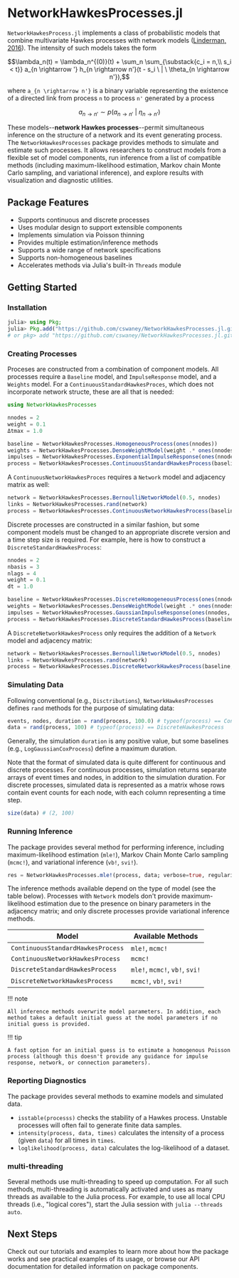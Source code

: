 # NetworkHawkesProcesses.jl
`NetworkHawkesProcess.jl` implements a class of probabilistic models that combine multivariate Hawkes processes with network models ([Linderman, 2016](https://dash.harvard.edu/handle/1/33493391)). The intensity of such models takes the form

```math
\lambda_n(t) = \lambda_n^{(0)}(t) + \sum_n \sum_{\substack{c_i = n,\\ s_i < t}} a_{n \rightarrow '} h_{n \rightarrow n'}(t - s_i \ | \ \theta_{n \rightarrow n'}),
```
where ``a_{n \rightarrow n'}`` is a binary variable representing the existence of a directed link from process ``n`` to process ``n'`` generated by a process

```math
a_{n \rightarrow n'} \sim p(a_{n \rightarrow n'} \ | \ \eta_{n \rightarrow n'})
```

These models--**network Hawkes processes**--permit simultaneous inference on the structure of a network and its event generating process. The `NetworkHawkesProcesses` package provides methods to simulate and estimate such processes. It allows researchers to construct models from a flexible set of model components, run inference from a list of compatible methods (including maximum-likelihood estimation, Markov chain Monte Carlo sampling, and variational inference), and explore results with visualization and diagnostic utilities.


## Package Features
- Supports continuous and discrete processes
- Uses modular design to support extensible components
- Implements simulation via Poisson thinning
- Provides multiple estimation/inference methods
- Supports a wide range of network specifications
- Supports non-homogeneous baselines
- Accelerates methods via Julia's built-in `Threads` module


## Getting Started

### Installation
```julia
julia> using Pkg;
julia> Pkg.add("https://github.com/cswaney/NetworkHawkesProcesses.jl.git")
# or pkg> add "https://github.com/cswaney/NetworkHawkesProcesses.jl.git"
```

### Creating Processes
Proceses are constructed from a combination of component models. All processes require a `Baseline` model, and `ImpulseResponse` model, and a `Weights` model. For a `ContinuousStandardHawkesProces`, which does not incorporate network structe, these are all that is needed:
```julia
using NetworkHawkesProcesses

nnodes = 2
weight = 0.1
Δtmax = 1.0

baseline = NetworkHawkesProcesses.HomogeneousProcess(ones(nnodes))
weights = NetworkHawkesProcesses.DenseWeightModel(weight .* ones(nnodes, nnodes))
impulses = NetworkHawkesProcesses.ExponentialImpulseResponse(ones(nnodes, nnodes))
process = NetworkHawkesProcesses.ContinuousStandardHawkesProcess(baseline, impulses, weights)
```

A `ContinuousNetworkHawkesProces` requires a `Network` model and adjacency matrix as well:
```julia
network = NetworkHawkesProcesses.BernoulliNetworkModel(0.5, nnodes)
links = NetworkHawkesProcesses.rand(network)
process = NetworkHawkesProcesses.ContinuousNetworkHawkesProcess(baseline, impulses, weights, links, network)
```

Discrete processes are constructed in a similar fashion, but some component models must be changed to an appropriate discrete version and a time step size is required. For example, here is how to construct a `DiscreteStandardHawkesProcess`:
```julia
nnodes = 2
nbasis = 3
nlags = 4
weight = 0.1
dt = 1.0

baseline = NetworkHawkesProcesses.DiscreteHomogeneousProcess(ones(nnodes), dt)
weights = NetworkHawkesProcesses.DenseWeightModel(weight .* ones(nnodes, nnodes))
impulses = NetworkHawkesProcesses.GaussianImpulseResponse(ones(nnodes, nnodes, nbasis) ./ nbasis, nlags, dt)
process = NetworkHawkesProcesses.DiscreteStandardHawkesProcess(baseline, impulses, weights, dt)
```

A `DiscreteNetworkHawkesProcess` only requires the addition of a `Network` model and adjacency matrix:
```julia
network = NetworkHawkesProcesses.BernoulliNetworkModel(0.5, nnodes)
links = NetworkHawkesProcesses.rand(network)
process = NetworkHawkesProcesses.DiscreteNetworkHawkesProcess(baseline, impulses, weights, links, network, dt)
```

### Simulating Data
Following conventional (e.g., `Disctributions`), `NetworkHawkesProcesses` defines `rand` methods for the purpose of simulating data:
```julia
events, nodes, duration = rand(process, 100.0) # typeof(process) == ContinuousHawkesProcess
data = rand(process, 100) # typeof(process) == DiscreteHawkesProcess
```

Generally, the simulation `duration` is any positive value, but some baselines (e.g., `LogGaussianCoxProcess`) define a maximum duration.

Note that the format of simulated data is quite different for continuous and discrete processes. For continuous processes, simulation returns separate arrays of event times and nodes, in addition to the simulation duration. For discrete processes, simulated data is represented as a matrix whose rows contain event counts for each node, with each column representing a time step.
```julia
size(data) # (2, 100)
```

### Running Inference
The package provides several method for performing inference, including maximum-likelihood estimation (`mle!`), Markov Chain Monte Carlo sampling (`mcmc!`), and variational inference (`vb!`, `svi!`).

```julia
res = NetworkHawkesProcesses.mle!(process, data; verbose=true, regularize=true) # maximum a posteriori
```

The inference methods available depend on the type of model (see the table below). Processes with `Network` models don't provide maximum-likelihood estimation due to the presence on binary parameters in the adjacency matrix; and only discrete processes provide variational inference methods.

| Model                               | Available Methods              |
| ----------------------------------- | ------------------------------ |
| `ContinuousStandardHawkesProcess`   | `mle!`, `mcmc!`                |
| `ContinuousNetworkHawkesProcess`    | `mcmc!`                        |
| `DiscreteStandardHawkesProcess`     | `mle!`, `mcmc!`, `vb!`, `svi!` |
| `DiscreteNetworkHawkesProcess`      | `mcmc!`, `vb!`, `svi!`         |


!!! note

    All inference methods overwrite model parameters. In addition, each method takes a default initial guess at the model parameters if no initial guess is provided.

!!! tip

    A fast option for an initial guess is to estimate a homogenous Poisson process (although this doesn't provide any guidance for impulse response, network, or connection parameters).


### Reporting Diagnostics
The package provides several methods to examine models and simulated data.

- `isstable(processs)` checks the stability of a Hawkes process. Unstable processes will often fail to generate finite data samples.
- `intensity(process, data, times)` calculates the intensity of a process (given `data`) for all times in `times`.
- `loglikelihood(process, data)` calculates the log-likelihood of a dataset.


### multi-threading
Several methods use multi-threading to speed up computation. For all such methods, multi-threading is automatically activated and uses as many threads as available to the Julia process. For example, to use all local CPU threads (i.e., "logical cores"), start the Julia session with `julia --threads auto`.


## Next Steps
Check out our tutorials and examples to learn more about how the package works and see practical examples of its usage, or browse our API documentation for detailed information on package components.
